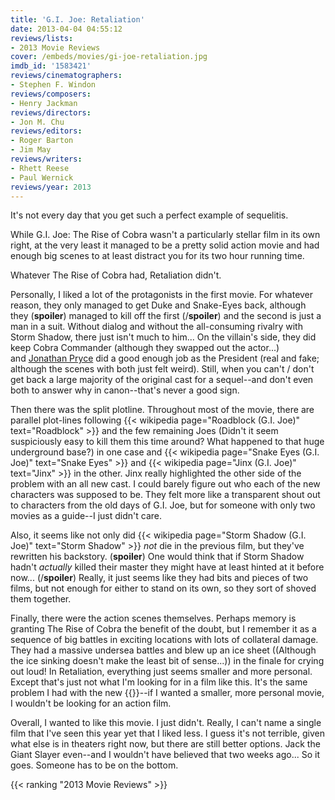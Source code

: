 ```yaml
---
title: 'G.I. Joe: Retaliation'
date: 2013-04-04 04:55:12
reviews/lists:
- 2013 Movie Reviews
cover: /embeds/movies/gi-joe-retaliation.jpg
imdb_id: '1583421'
reviews/cinematographers:
- Stephen F. Windon
reviews/composers:
- Henry Jackman
reviews/directors:
- Jon M. Chu
reviews/editors:
- Roger Barton
- Jim May
reviews/writers:
- Rhett Reese
- Paul Wernick
reviews/year: 2013
---
```

It's not every day that you get such a perfect example of sequelitis.

<!--more-->

While G.I. Joe: The Rise of Cobra wasn't a particularly stellar film in its own right, at the very least it managed to be a pretty solid action movie and had enough big scenes to at least distract you for its two hour running time.

Whatever The Rise of Cobra had, Retaliation didn't.

Personally, I liked a lot of the protagonists in the first movie. For whatever reason, they only managed to get Duke and Snake-Eyes back, although they (**spoiler**) managed to kill off the first (/**spoiler**) and the second is just a man in a suit. Without dialog and without the all-consuming rivalry with Storm Shadow, there just isn't much to him... On the villain's side, they did keep Cobra Commander (although they swapped out the actor...) and <a href="http://www.imdb.com/name/nm0000596/?ref_=fn_al_nm_1">Jonathan Pryce</a> did a good enough job as the President (real and fake; although the scenes with both just felt weird). Still, when you can't / don't get back a large majority of the original cast for a sequel--and don't even both to answer why in canon--that's never a good sign.

Then there was the split plotline. Throughout most of the movie, there are parallel plot-lines following {{< wikipedia page="Roadblock (G.I. Joe)" text="Roadblock" >}} and the few remaining Joes (Didn't it seem suspiciously easy to kill them this time around? What happened to that huge underground base?) in one case and {{< wikipedia page="Snake Eyes (G.I. Joe)" text="Snake Eyes" >}} and {{< wikipedia page="Jinx (G.I. Joe)" text="Jinx" >}} in the other. Jinx really highlighted the other side of the problem with an all new cast. I could barely figure out who each of the new characters was supposed to be. They felt more like a transparent shout out to characters from the old days of G.I. Joe, but for someone with only two movies as a guide--I just didn't care.

Also, it seems like not only did {{< wikipedia page="Storm Shadow (G.I. Joe)" text="Storm Shadow" >}} *not* die in the previous film, but they've rewritten his backstory. (**spoiler**) One would think that if Storm Shadow hadn't *actually* killed their master they might have at least hinted at it before now... (/**spoiler**) Really, it just seems like they had bits and pieces of two films, but not enough for either to stand on its own, so they sort of shoved them together.

Finally, there were the action scenes themselves. Perhaps memory is granting The Rise of Cobra the benefit of the doubt, but I remember it as a sequence of big battles in exciting locations with lots of collateral damage. They had a massive undersea battles and blew up an ice sheet ((Although the ice sinking doesn't make the least bit of sense...)) in the finale for crying out loud! In Retaliation, everything just seems smaller and more personal. Except that's just not what I'm looking for in a film like this. It's the same problem I had with the new {{<crosslink text="new James Bond" title="Skyfall">}}--if I wanted a smaller, more personal movie, I wouldn't be looking for an action film.

Overall, I wanted to like this movie. I just didn't. Really, I can't name a single film that I've seen this year yet that I liked less. I guess it's not terrible, given what else is in theaters right now, but there are still better options. Jack the Giant Slayer even--and I wouldn't have believed that two weeks ago... So it goes. Someone has to be on the bottom.

{{< ranking "2013 Movie Reviews" >}}